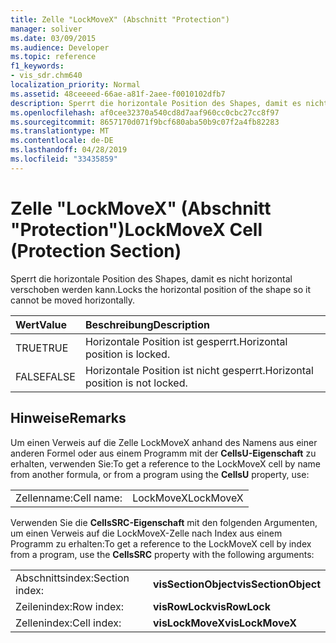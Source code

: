 ```yaml
---
title: Zelle "LockMoveX" (Abschnitt "Protection")
manager: soliver
ms.date: 03/09/2015
ms.audience: Developer
ms.topic: reference
f1_keywords:
- vis_sdr.chm640
localization_priority: Normal
ms.assetid: 48ceeeed-66ae-a81f-2aee-f0010102dfb7
description: Sperrt die horizontale Position des Shapes, damit es nicht horizontal verschoben werden kann.
ms.openlocfilehash: af0cee32370a540cd8d7aaf960cc0cbc27cc8f97
ms.sourcegitcommit: 8657170d071f9bcf680aba50b9c07f2a4fb82283
ms.translationtype: MT
ms.contentlocale: de-DE
ms.lasthandoff: 04/28/2019
ms.locfileid: "33435859"
---
```

# <a name="lockmovex-cell-protection-section"></a><span data-ttu-id="f9fb5-103">Zelle "LockMoveX" (Abschnitt "Protection")</span><span class="sxs-lookup"><span data-stu-id="f9fb5-103">LockMoveX Cell (Protection Section)</span></span>

<span data-ttu-id="f9fb5-104">Sperrt die horizontale Position des Shapes, damit es nicht horizontal verschoben werden kann.</span><span class="sxs-lookup"><span data-stu-id="f9fb5-104">Locks the horizontal position of the shape so it cannot be moved horizontally.</span></span>
  
|<span data-ttu-id="f9fb5-105">**Wert**</span><span class="sxs-lookup"><span data-stu-id="f9fb5-105">**Value**</span></span>|<span data-ttu-id="f9fb5-106">**Beschreibung**</span><span class="sxs-lookup"><span data-stu-id="f9fb5-106">**Description**</span></span>|
|:-----|:-----|
| <span data-ttu-id="f9fb5-107">TRUE</span><span class="sxs-lookup"><span data-stu-id="f9fb5-107">TRUE</span></span>  <br/> | <span data-ttu-id="f9fb5-108">Horizontale Position ist gesperrt.</span><span class="sxs-lookup"><span data-stu-id="f9fb5-108">Horizontal position is locked.</span></span>  <br/> |
| <span data-ttu-id="f9fb5-109">FALSE</span><span class="sxs-lookup"><span data-stu-id="f9fb5-109">FALSE</span></span>  <br/> | <span data-ttu-id="f9fb5-110">Horizontale Position ist nicht gesperrt.</span><span class="sxs-lookup"><span data-stu-id="f9fb5-110">Horizontal position is not locked.</span></span>  <br/> |
   
## <a name="remarks"></a><span data-ttu-id="f9fb5-111">Hinweise</span><span class="sxs-lookup"><span data-stu-id="f9fb5-111">Remarks</span></span>

<span data-ttu-id="f9fb5-112">Um einen Verweis auf die Zelle LockMoveX anhand des Namens aus einer anderen Formel oder aus einem Programm mit der **CellsU-Eigenschaft** zu erhalten, verwenden Sie:</span><span class="sxs-lookup"><span data-stu-id="f9fb5-112">To get a reference to the LockMoveX cell by name from another formula, or from a program using the **CellsU** property, use:</span></span> 
  
|||
|:-----|:-----|
| <span data-ttu-id="f9fb5-113">Zellenname:</span><span class="sxs-lookup"><span data-stu-id="f9fb5-113">Cell name:</span></span>  <br/> | <span data-ttu-id="f9fb5-114">LockMoveX</span><span class="sxs-lookup"><span data-stu-id="f9fb5-114">LockMoveX</span></span>  <br/> |
   
<span data-ttu-id="f9fb5-115">Verwenden Sie die **CellsSRC-Eigenschaft** mit den folgenden Argumenten, um einen Verweis auf die LockMoveX-Zelle nach Index aus einem Programm zu erhalten:</span><span class="sxs-lookup"><span data-stu-id="f9fb5-115">To get a reference to the LockMoveX cell by index from a program, use the **CellsSRC** property with the following arguments:</span></span> 
  
|||
|:-----|:-----|
| <span data-ttu-id="f9fb5-116">Abschnittsindex:</span><span class="sxs-lookup"><span data-stu-id="f9fb5-116">Section index:</span></span>  <br/> |<span data-ttu-id="f9fb5-117">**visSectionObject**</span><span class="sxs-lookup"><span data-stu-id="f9fb5-117">**visSectionObject**</span></span> <br/> |
| <span data-ttu-id="f9fb5-118">Zeilenindex:</span><span class="sxs-lookup"><span data-stu-id="f9fb5-118">Row index:</span></span>  <br/> |<span data-ttu-id="f9fb5-119">**visRowLock**</span><span class="sxs-lookup"><span data-stu-id="f9fb5-119">**visRowLock**</span></span> <br/> |
| <span data-ttu-id="f9fb5-120">Zellenindex:</span><span class="sxs-lookup"><span data-stu-id="f9fb5-120">Cell index:</span></span>  <br/> |<span data-ttu-id="f9fb5-121">**visLockMoveX**</span><span class="sxs-lookup"><span data-stu-id="f9fb5-121">**visLockMoveX**</span></span> <br/> |
   

